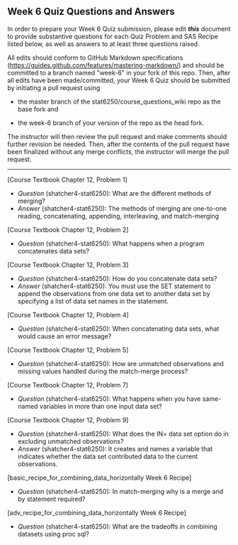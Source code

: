 ## Week 6 Quiz Questions and Answers

In order to prepare your Week 6 Quiz submission, please edit ***this*** document to provide substantive questions for each Quiz Problem and SAS Recipe listed below, as well as answers to at least three questions raised.

All edits should conform to GitHub Markdown specifications (https://guides.github.com/features/mastering-markdown/) and should be committed to a branch named "week-6" in your fork of this repo. Then, after all edits have been made/committed, your Week 6 Quiz should be submitted by initiating a pull request using

- the master branch of the stat6250/course_questions_wiki repo as the base fork and

- the week-6 branch of your version of the repo as the head fork.

The instructor will then review the pull request and make comments should further revision be needed. Then, after the contents of the pull request have been finalized without any merge conflicts, the instructor will merge the pull request.

********************************************************************************



[Course Textbook Chapter 12, Problem 1]
- *Question* (shatcher4-stat6250): What are the different methods of merging?
- *Answer* (shatcher4-stat6250): The methods of merging are one-to-one reading, concatenating, appending, interleaving, and match-merging



[Course Textbook Chapter 12, Problem 2]
- *Question* (shatcher4-stat6250): What happens when a program concatenates data sets?



[Course Textbook Chapter 12, Problem 3]
- *Question* (shatcher4-stat6250): How do you concatenate data sets?
- *Answer* (shatcher4-stat6250): You must use the SET statement to append the observations from one data set to another data set by specifying a list of data set names in the statement.



[Course Textbook Chapter 12, Problem 4]
- *Question* (shatcher4-stat6250): When concatenating data sets, what would cause an error message?



[Course Textbook Chapter 12, Problem 5]
- *Question* (shatcher4-stat6250): How are unmatched observations and missing values handled during the match-merge process?



[Course Textbook Chapter 12, Problem 7]
- *Question* (shatcher4-stat6250): What happens when you have same-named variables in more than one input data set?



[Course Textbook Chapter 12, Problem 9]
- *Question* (shatcher4-stat6250): What does the IN= data set option do in excluding unmatched observations?
- *Answer* (shatcher4-stat6250): It creates and names a variable that indicates whether the data set contributed data to the current observations.



[basic_recipe_for_combining_data_horizontally Week 6 Recipe]
- *Question* (shatcher4-stat6250): In match-merging why is a merge and by statement required?



[adv_recipe_for_combining_data_horizontally Week 6 Recipe]
- *Question* (shatcher4-stat6250): What are the tradeoffs in combining datasets using proc sql?


